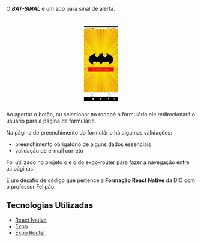 O ***BAT-SINAL*** é um app para sinal de alerta.

<h1 align="center">
    <img src="./assets/demo.gif" height= '200px'>
</h1>



Ao apertar o botão, ou selecionar no rodapé o formulário ele redirecionará o usuário para a página de formulário.

Na página de preenchimento do formulário há algumas validações:
- preenchimento obrigatório de alguns dados essenciais
- validação de e-mail correto

Foi utilizado no projeto o <Tabs> e o <Link> do expo-router para fazer a navegação entre as páginas. 

É um desafio de código que pertence a **Formação React Native** da DIO com  o professor Felipão.


## Tecnologias Utilizadas

 - [React Native](https://reactnative.dev/)
 - [Expo](https://docs.expo.dev/)
 - [Expo Router](https://docs.expo.dev/router/navigating-pages/)
